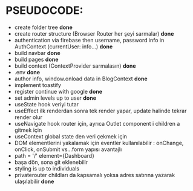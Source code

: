 # PSEUDOCODE:
* create folder tree **done**
* create router structure (Browser Router her şeyi sarmalar) **done**
* authentication via firebase then username, password info in AuthContext (currentUser: info...) **done**
* build navbar **done**
* build pages **done**
* build context (ContextProvider sarmalasın) **done**
* .env **done**
* author info, window.onload data in BlogContext **done**
* implement toastify
* register continue with google **done**
* set admin levels up to user **done**
* useState hook veriyi tutar 
* useEffect ilk renderdan sonra tek render yapar, update halinde tekrar render olur
* useNavigate hook router için, ayrıca Outlet component i children a gitmek için
* useContext global state den veri çekmek için
* DOM elementlerini yakalamak için eventler kullanılabilir : onChange, onClick, onSubmit vs...form yapısı avantajlı
* path = '/' element={Dashboard}
* başa dön, sona git eklenebilir
* styling is up to individuals
* privaterouter childları da kapsamalı yoksa adres satırına yazarak ulaşılabilir **done**